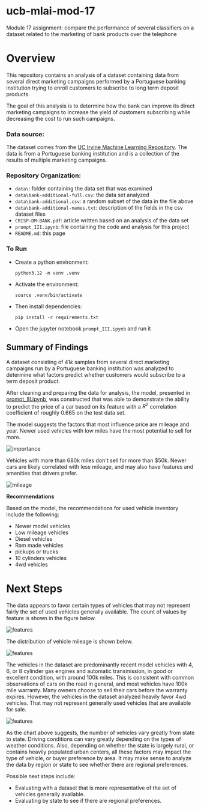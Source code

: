 # ucb-mlai-mod-17
Module 17 assignment: compare the performance of several classifiers on a dataset related to the marketing of bank products over the telephone

# Overview
This repository contains an analysis of a dataset containing data from several direct marketing campaigns performed by a Portuguese banking institution trying to enroll customers to subscribe to long term deposit products.

The goal of this analysis is to determine how the bank can improve its direct marketing campaigns to increase the yield of customers subscribing while decreasing the cost to run such campaigns.

### Data source:
The dataset comes from the [UC Irvine Machine Learning Repository](https://archive.ics.uci.edu/ml/datasets/bank+marketing). The data is from a Portuguese banking institution and is a collection of the results of multiple marketing campaigns.

### Repository Organization:
- `data\`: folder containing the data set that was examined
- `data\bank-additional-full.csv`: the data set analyzed
- `data\bank-additional.csv`: a random subset of the data in the file above
- `data\bank-additional-names.txt`: description of the fields in the csv dataset files
- `CRISP-DM-BANK.pdf`: article written based on an analysis of the data set
- `prompt_III.ipynb`: file containing the code and analysis for this project
- `README.md`: this page

### To Run
- Create a python environment:

  `python3.12 -m venv .venv`
- Activate the environment:

  `source .venv/bin/activate`
- Then install dependencies:

  `pip install -r requirements.txt`

- Open the jupyter notebook `prompt_III.ipynb` and run it

## Summary of Findings

A dataset consisting of $41k$ samples from several direct marketing campaigns run by a Portuguese banking institution was analyzed to determine what factors predict whether customers would subscribe to a term deposit product.

After cleaning and preparing the data for analysis, the model, presented in [prompt_III.ipynb](prompt_III.ipynb), was constructed that was able to demonstrate the ability to predict the price of a car based on its feature with a $R^2$ correlation coefficient of roughly $0.665$ on the test data set.

The model suggests the factors that most influence price are mileage and year. Newer used vehicles with low miles have the most potential to sell for more.

![importance](images/feature_importance.png)


Vehicles with more than 680k miles don't sell for more than $50k. Newer cars are likely correlated with less mileage, and may also have features and amenities that drivers prefer.

![mileage](images/odometer_price.png)


**Recommendations**

Based on the model, the recommendations for used vehicle inventory include the following:
- Newer model vehicles
- Low mileage vehicles
- Diesel vehicles
- Ram made vehicles
- pickups or trucks
- 10 cylinders vehicles
- 4wd vehicles

# Next Steps

The data appears to favor certain types of vehicles that may not represent fairly the set of used vehicles generally available. The count of values by feature is shown in the figure below.

![features](images/cat_features.png)

The distribution of vehicle mileage is shown below.

![features](images/odometer-dist.png)

The vehicles in the dataset are predominantly recent model vehicles with 4, 6, or 8 cylinder gas engines and automatic transmission, in good or excellent condition, with around 100k miles. This is consistent with common observations of cars on the road in general, and most vehicles have 100k mile warranty. Many owners choose to sell their cars before the warranty expires. However, the vehicles in the dataset analyzed heavily favor 4wd vehicles. That may not represent generally used vehicles that are available for sale. 

![features](images/cat_features_manufacturer_state.png)

As the chart above suggests, the number of vehicles vary greatly from state to state. Driving conditions can vary greatly depending on the types of weather conditions. Also, depending on whether the state is largely rural, or contains heavily populated urban centers, all these factors may impact the type of vehicle, or buyer preference by area. It may make sense to analyze the data by region or state to see whether there are regional preferences.

Possible next steps include:
- Evaluating with a dataset that is more representative of the set of vehicles generally available.
- Evaluating by state to see if there are regional preferences.

